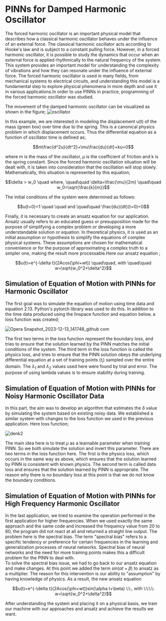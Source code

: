 # PINNs for Damped Harmonic Oscillator

The forced harmonic oscillator is an important physical model that describes how a classical harmonic oscillator behaves under the influence of an external force. The classical harmonic oscillator acts according to Hooke's law and is subject to a constant pulling force. However, in a forced harmonic oscillator, it is possible to study the dynamics that occur when an external force is applied rhythmically to the natural frequency of the system. This system provides an important model for understanding the complexity of vibrations and how they can resonate under the influence of external force. The forced harmonic oscillator is used in many fields, from mechanical systems to electrical circuits, and understanding this model is a fundamental step to explore physical phenomena in more depth and use it in various applications.In order to use PINNs in practice, programming of the forced harmonic oscillator was studied.   

The movement of the damped harmonic oscillator can be visualized as shown in the figure;
![oscillator](https://github.com/saglamzeynep/Harmonic-Oscillator/assets/152716329/aebb5ed9-5c8f-4380-95bd-f9d6b9836bea)  

In this example, we are interested in modeling the displacement u(t) of the mass (green box) over time due to the spring. This is a canonical physics problem in which displacement occurs. Thus the differential equation as a function of oscillator time is defined as;  

$$m\frac{d^2u}{dt^2}+\mu\frac{du}{dt}+ku=0$$


where m is the mass of the oscillator, $\mu$ is the coefficient of friction and k is the spring constant. Since the forced harmonic oscillation situation will be dealt with, it is taken into consideration that the oscillation will stop slowly. Mathematically, this situation is represented by this equation;  

$$\delta > w_0 \quad where, \quad\quad \delta=\frac{\mu}{2m} \quad\quad w_0=\sqrt{\frac{k}{m}}$$

The initial conditions of the system were determined as follows:  

$$u(t=0)=1 \quad \quad and \quad\quad \frac{du}{dt}(t=0)=0$$

Finally, it is necessary to create an  ansatz equation for our application. Ansatz usually refers to an educated guess or presupposition made for the purpose of simplifying a complex problem or developing a more understandable solution or equation. In theoretical physics, it is used as an initial assumption or hypothesis to simplify the equations of complex physical systems. These assumptions are chosen for mathematical convenience or for the purpose of approximating a complex truth to a simpler one, making the result more processable.Here our ansatz equation ;  

$$u(t)=e^{-\delta t}(2Acos(\phi+wt)) \quad\quad, with \quad\quad w=\sqrt{w_0^2+\delta^2}$$

## Simulation of Equation of Motion with PINNs for Harmonic Oscillator

The first goal was to simulate the equation of motion using time data and equation 2.13. Python's pytorch library was used to do this. In addition to the time data produced using the linspace function and equation below, a loss function was created;  

![Opera Snapshot_2023-12-13_141748_github com](https://github.com/saglamzeynep/Harmonic-Oscillator/assets/152716329/57b9d45e-6fbc-44d5-b11a-ea9f35f308e6)

The first two terms in the loss function represent the boundary loss, and tries to ensure that the solution learned by the PINN matches the initial conditions of the system. The third term in the loss function is called the physics loss, and tries to ensure that the PINN solution obeys the underlying differential equation at a set of training points $(t_i)$ sampled over the entire domain. The $\lambda_1$ and $\lambda_2$ values used here were found by trial and error. The purpose of using lambda values is to ensure stability during training.

## Simulation of Equation of Motion with PINNs for Noisy Harmonic Oscillator Data

In this part, the aim was to develop an algorithm that estimates the $\delta$ value by simulating the system based on existing noisy data. We established a similar system with changes to the loss function we used in the previous application. Here loss function;  

![denk2](https://github.com/saglamzeynep/Harmonic-Oscillator/assets/152716329/18de574d-7da4-4597-bdee-756fe2c8d416)  

The main idea here is to treat $\mu$ as a learnable parameter when training PINN. So we both simulate the solution and invert this parameter. There are two terms in the loss function here. The first is the physics loss, which occurs in the same way as above, which ensures that the solution learned by PINN is consistent with known physics. The second term is called data loss and ensures that the solution learned by PINN is appropriate. The reason why there is no boundary loss at this point is that we do not know the boundary conditions.  

## Simulation of Equation of Motion with PINNs for High Frequency Harmonic Oscillator

In the last application, we tried to examine the operation performed in the first application for higher frequencies. When we used exactly the same approach and the same code and increased the frequency value from 20 to 80, the program did not react at all and returned a straight line output. The problem here is the spectral bias. The term "spectral bias" refers to a specific tendency or preference for certain frequencies in the learning and generalization processes of neural networks. Spectral bias of neural networks and the need for more training points makes this a  difficult problem for the PINN to deal with.  
To solve the spectral bias issue, we had to go back to our ansatz equation and make changes. At this point we added the term $sin(\alpha t + \beta )$ to ansatz as a multiplier. The reason for this intervention is our ability to "assumption" by having knowledge of physics. As a result, the new ansatz equation

$$u(t)=e^{-\delta t}(2Acos(\phi+wt))sin(\alpha t+\beta) \:\:, with \:\:\:\: w=\sqrt{w_0^2+\delta^2}$$

After understanding the system and placing it on a physical basis, we train our machine with our approaches and ansatz and achieve the results we want.









